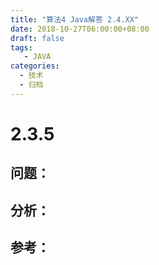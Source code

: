 ```yaml
---
title: "算法4 Java解答 2.4.XX"
date: 2018-10-27T06:00:00+08:00
draft: false
tags:
   - JAVA
categories:
  - 技术
  - 归档
---
```



# 2.3.5

## 问题：


## 分析：


## 参考：

